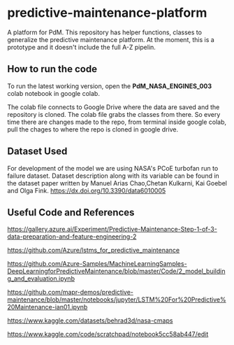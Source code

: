 # predictive-maintenance-platform

A platform for PdM. This repository has helper functions, classes to generalize the predictive maintenance platform.
At the moment, this is a prototype and it doesn't include the full A-Z pipelin.

## How to run the code

To run the latest working version, open the **PdM_NASA_ENGINES_003** colab notebook in google colab.

The colab file connects to Google Drive where the data are saved and the repository is cloned. The colab file grabs the classes from there.
So every time there are changes made to the repo, from terminal inside google colab, pull the chages to where the repo is cloned in google drive.

## Dataset Used

For development of the model we are using NASA's PCoE turbofan run to failure dataset.
Dataset description along with its variable can be found in the dataset paper written by 
Manuel Arias Chao,Chetan Kulkarni, Kai Goebel and Olga Fink. https://dx.doi.org/10.3390/data6010005

## Useful Code and References

https://gallery.azure.ai/Experiment/Predictive-Maintenance-Step-1-of-3-data-preparation-and-feature-engineering-2

https://github.com/Azure/lstms_for_predictive_maintenance 

https://github.com/Azure-Samples/MachineLearningSamples-DeepLearningforPredictiveMaintenance/blob/master/Code/2_model_building_and_evaluation.ipynb

https://github.com/mapr-demos/predictive-maintenance/blob/master/notebooks/jupyter/LSTM%20For%20Predictive%20Maintenance-ian01.ipynb

https://www.kaggle.com/datasets/behrad3d/nasa-cmaps 

https://www.kaggle.com/code/scratchpad/notebook5cc58ab447/edit 

